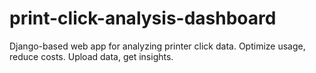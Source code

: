 # print-click-analysis-dashboard
Django-based web app for analyzing printer click data. Optimize usage, reduce costs. Upload data, get insights.
